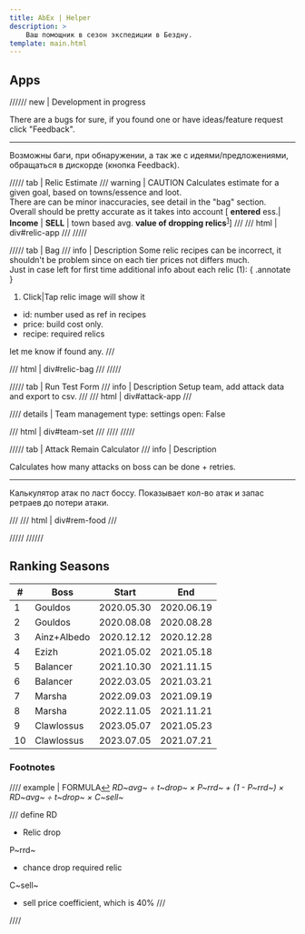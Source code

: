```yaml
---
title: AbEx | Helper
description: >
    Ваш помощник в сезон экспедиции в Бездну.
template: main.html
---
```


## Apps

////// new | Development in progress

There are a bugs for sure, if you found one or have ideas/feature request click "Feedback".

***

Возможны баги, при обнаружении, а так же с идеями/предложениями, обращаться в дискорде (кнопка Feedback).

///// tab | Relic Estimate
/// warning | CAUTION
Calculates estimate for a given goal, based on towns/essence and loot.  
There are can be minor inaccuracies, see detail in the "bag" section.  
Overall should be pretty accurate as it takes into account [ **entered** ess.| **Income** | **SELL** | town based avg. **value of dropping relics**<sup id="sp1"><a href="#fn1">1</a></sup>]
///
/// html | div#relic-app
///
/////

///// tab | Bag
/// info | Description
Some relic recipes can be incorrect, it shouldn't be problem since on each tier prices not differs much.  
Just in case left for first time additional info about each relic (1):
{ .annotate }

1. Click|Tap relic image will show it

- id: number used as ref in recipes
- price: build cost only.
- recipe: required relics

let me know if found any.
///

/// html | div#relic-bag
///
/////

///// tab | Run Test Form
/// info | Description
Setup team, add attack data and export to csv.
///
/// html | div#attack-app
///

//// details | Team management
    type: settings
    open: False

/// html | div#team-set
///
////
/////

///// tab | Attack Remain Calculator
/// info | Description

Calculates how many attacks on boss can be done + retries.

***

Калькулятор атак по ласт боссу.
Показывает кол-во атак и запас ретраев до потери атаки.

///
/// html | div#rem-food
///

/////
//////

## Ranking Seasons

| #   | Boss        | Start      | End        |
| --- | ----------- | ---------- | ---------- |
| 1   | Gouldos     | 2020.05.30 | 2020.06.19 |
| 2   | Gouldos     | 2020.08.08 | 2020.08.28 |
| 3   | Ainz+Albedo | 2020.12.12 | 2020.12.28 |
| 4   | Ezizh       | 2021.05.02 | 2021.05.18 |
| 5   | Balancer    | 2021.10.30 | 2021.11.15 |
| 6   | Balancer    | 2022.03.05 | 2021.03.21 |
| 7   | Marsha      | 2022.09.03 | 2021.09.19 |
| 8   | Marsha      | 2022.11.05 | 2021.11.21 |
| 9   | Clawlossus  | 2023.05.07 | 2021.05.23 |
| 10  | Clawlossus  | 2023.07.05 | 2021.07.21 |

### Footnotes

//// example | FORMULA<a id="fn1" href="#sp1">↩︎</a>
*RD~avg~ ÷ t~drop~ × P~rrd~  + (1 - P~rrd~) × RD~avg~ ÷ t~drop~ × C~sell~*

/// define
RD

- Relic drop

P~rrd~

- chance drop required relic

C~sell~

- sell price coefficient, which is 40%
  ///

////

